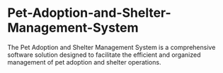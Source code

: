 # Pet-Adoption-and-Shelter-Management-System
The Pet Adoption and Shelter Management System is a comprehensive software solution designed to  facilitate the efficient and organized management of pet adoption and shelter operations.
